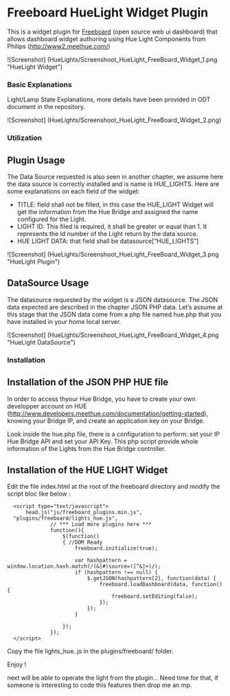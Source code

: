 Freeboard HueLight Widget Plugin
===============================

This is a widget plugin for [Freeboard](http://freeboard.io) (open source web ui dashboard) that allows dashboard widget authoring using Hue Light Components from Philips (http://www2.meethue.com/)

![Screenshot] (HueLights/Screenshoot_HueLight_FreeBoard_Widget_1.png "HueLight Widget")

### Basic Explanations
Light/Lamp State Explanations, more details have been provided in ODT document in the repository.

![Screenshot] (HueLights/Screenshoot_HueLight_FreeBoard_Widget_2.png)

### Utilization
## Plugin Usage
The Data Source requested is also seen in another chapter, we assume here the data source is correctly installed and is name is HUE_LIGHTS.
Here are some explanations on each field of the widget:
- TITLE: field shall not be filled, in this case the HUE_LIGHT Widget will get the information from the Hue Bridge and assigned the name configured for the Light. 
- LIGHT ID: This filed is required, it shall be greater or equal than 1. It represents the Id number of the Light return by the data source.
- HUE LIGHT DATA: that field shall be datasource[“HUE_LIGHTS”]

![Screenshot] (HueLights/Screenshoot_HueLight_FreeBoard_Widget_3.png "HueLight Plugin")

## DataSource Usage
The datasource requested by the widget is a JSON datasource. The JSON data expected are described in the chapter JSON PHP data. Let’s assume at this stage that the JSON data come from a php file named hue.php that you have installed in your home local server.

![Screenshot] (HueLights/Screenshoot_HueLight_FreeBoard_Widget_4.png "HueLight DataSource")


### Installation

## Installation of the JSON PHP HUE file
In order to access thyour Hue Bridge, you have to create your own developper account on HUE (http://www.developers.meethue.com/documentation/getting-started), knowing your Bridge IP, and create an application key on your Bridge.

Look inside the hue.php file, there is a configuration to perform:  set your IP Hue Bridge API and set your API Key.
This php script provide whole information of the Lights from the Hue Bridge controller.

## Installation of the HUE LIGHT Widget
Edit the file index.html at the root of the freeboard directory and modify the script bloc like below :

  ```
    <script type="text/javascript">
        head.js("js/freeboard_plugins.min.js",
	"plugins/freeboard/lights_hue.js",
                // *** Load more plugins here ***
                function(){
                    $(function()
                    { //DOM Ready
                        freeboard.initialize(true);

                        var hashpattern = window.location.hash.match(/(&|#)source=([^&]+)/);
                        if (hashpattern !== null) {
                            $.getJSON(hashpattern[2], function(data) {
                                freeboard.loadDashboard(data, function() {
                                    freeboard.setEditing(false);
                                });
                            });
                        }

                    });
                });
    </script>
  ```
 
Copy the file lights_hue..js in the plugins/freeboard/ folder.


Enjoy !

next will be able to operate the light from the plugin... Need time for that, if someone is interesting to code this features then drop me an mp.

